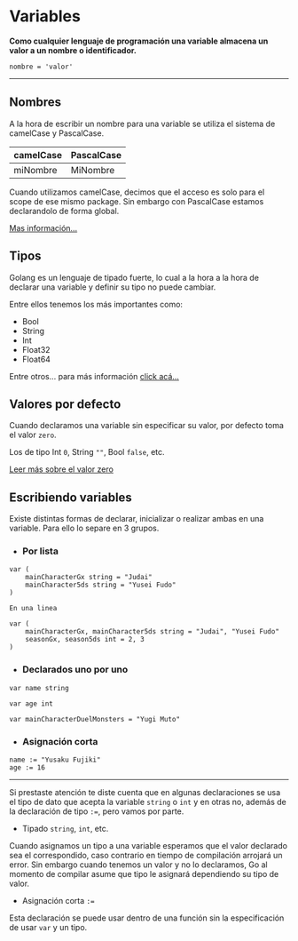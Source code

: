 # Variables

**Como cualquier lenguaje de programación una variable almacena un valor a un nombre o identificador.**

```
nombre = 'valor'
```

---

## Nombres

A la hora de escribir un nombre para una variable se utiliza el sistema de camelCase y PascalCase.

| camelCase | PascalCase |
| --------- | ---------- |
| miNombre  | MiNombre   |

Cuando utilizamos camelCase, decimos que el acceso es solo para el scope de ese mismo package.
Sin embargo con PascalCase estamos declarandolo de forma global.

[Mas información...](https://golang.org/doc/effective_go#mixed-caps)

## Tipos

Golang es un lenguaje de tipado fuerte, lo cual a la hora a la hora de declarar una variable y definir su tipo no puede cambiar.

Entre ellos tenemos los más importantes como:

- Bool
- String
- Int
- Float32
- Float64

Entre otros... para más información [click acá...](https://golang.org/pkg/go/types/)

## Valores por defecto

Cuando declaramos una variable sin especificar su valor, por defecto toma el valor `zero`.

Los de tipo Int `0`, String `""`, Bool `false`, etc.

[Leer más sobre el valor zero](https://golang.org/ref/spec#The_zero_value)

## Escribiendo variables

Existe distintas formas de declarar, inicializar o realizar ambas en una variable. Para ello lo separe en 3 grupos.

- ### **Por lista**

```
var (
	mainCharacterGx string = "Judai"
	mainCharacter5ds string = "Yusei Fudo"
)
```

`En una linea`

```
var (
	mainCharacterGx, mainCharacter5ds string = "Judai", "Yusei Fudo"
	seasonGx, season5ds int = 2, 3
)
```

- ### **Declarados uno por uno**

```
var name string

var age int

var mainCharacterDuelMonsters = "Yugi Muto"
```

- ### **Asignación corta**

```
name := "Yusaku Fujiki"
age := 16
```

---

Si prestaste atención te diste cuenta que en algunas declaraciones se usa el tipo de dato que acepta la variable `string` o `int` y en otras no, además de la declaración de tipo `:=`, pero vamos por parte.

- Tipado `string`, `int`, etc.

Cuando asignamos un tipo a una variable esperamos que el valor declarado sea el correspondido, caso contrario en tiempo de compilación arrojará un error.
Sin embargo cuando tenemos un valor y no lo declaramos, Go al momento de compilar asume que tipo le asignará dependiendo su tipo de valor.

- Asignación corta `:=`

Esta declaración se puede usar dentro de una función sin la especificación de usar `var` y un tipo.
